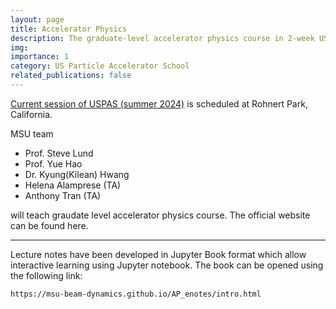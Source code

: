 ```yaml
---
layout: page
title: Accelerator Physics
description: The graduate-level accelerator physics course in 2-week USPAS sessions.
img: 
importance: 1
category: US Particle Accelerator School
related_publications: false
---
```


[Current session of USPAS (summer 2024)](https://uspas.fnal.gov/programs/2024/rohnertpark/index.shtml) is scheduled at Rohnert Park, California.    

MSU team 
- Prof. Steve Lund
- Prof. Yue Hao
- Dr. Kyung(Kilean) Hwang
- Helena Alamprese (TA)
- Anthony Tran (TA)

will teach graudate level accelerator physics course.  The official website can be found here.

---

Lecture notes have been developed in Jupyter Book format which allow interactive learning using Jupyter notebook.  The book can be opened using the following link:

```
https://msu-beam-dynamics.github.io/AP_enotes/intro.html
```



